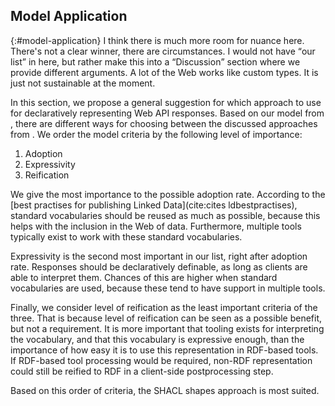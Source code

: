 ## Model Application
{:#model-application}
<span class="comment" data-author="RV">I think there is much more room for nuance here. There's not a clear winner, there are circumstances. I would not have <q>our list</q> in here, but rather make this into a <q>Discussion</q> section where we provide different arguments. A lot of the Web works like custom types. It is just not sustainable at the moment.</span>

In this section, we propose a general suggestion for which approach to use for declaratively representing Web API responses.
Based on our model from [](#comparison-model), there are different ways for choosing between the discussed approaches from [](#approaches).
We order the model criteria by the following level of importance:

1. Adoption
2. Expressivity
3. Reification

We give the most importance to the possible adoption rate.
According to the [best practises for publishing Linked Data](cite:cites ldbestpractises),
standard vocabularies should be reused as much as possible,
because this helps with the inclusion in the Web of data.
Furthermore, multiple tools typically exist to work with these standard vocabularies.

Expressivity is the second most important in our list, right after adoption rate.
Responses should be declaratively definable,
as long as clients are able to interpret them.
Chances of this are higher when standard vocabularies are used,
because these tend to have support in multiple tools.

Finally, we consider level of reification as the least important criteria of the three.
That is because level of reification can be seen as a possible benefit, but not a requirement.
It is more important that tooling exists for interpreting the vocabulary,
and that this vocabulary is expressive enough,
than the importance of how easy it is to use this representation in RDF-based tools.
If RDF-based tool processing would be required, non-RDF representation could still
be reified to RDF in a client-side postprocessing step.

Based on this order of criteria, the SHACL shapes approach is most suited.

